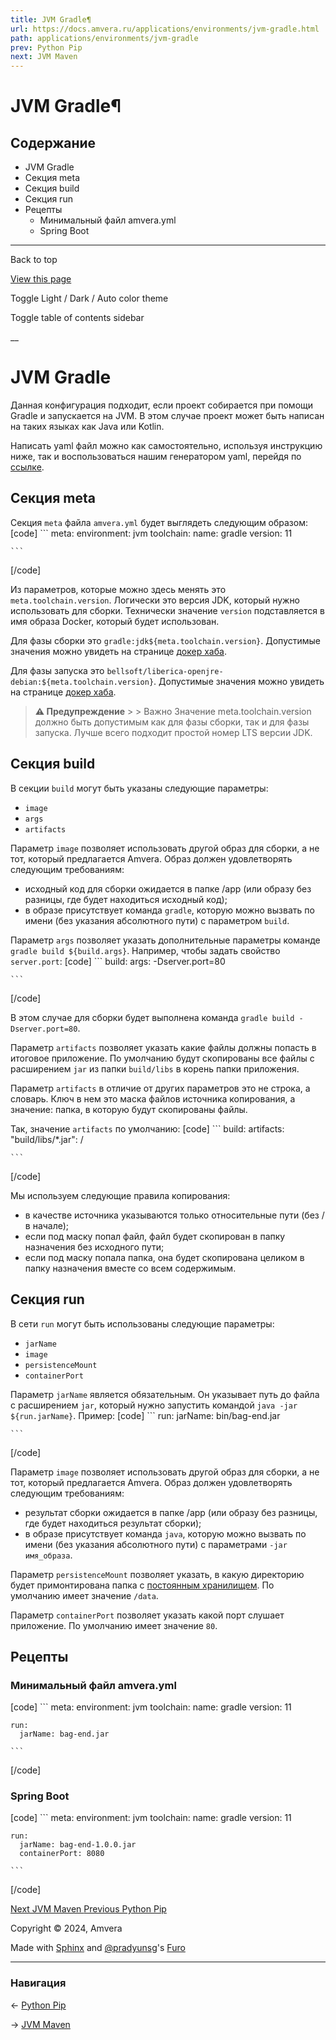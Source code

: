 ```yaml
---
title: JVM Gradle¶
url: https://docs.amvera.ru/applications/environments/jvm-gradle.html
path: applications/environments/jvm-gradle
prev: Python Pip
next: JVM Maven
---
```


# JVM Gradle¶

## Содержание

- JVM Gradle
- Секция meta
- Секция build
- Секция run
- Рецепты
  - Минимальный файл amvera.yml
  - Spring Boot

---

Back to top

[ View this page ](<../../_sources/applications/environments/jvm-gradle.md.txt> "View this page")

Toggle Light / Dark / Auto color theme

Toggle table of contents sidebar

__

# JVM Gradle

Данная конфигурация подходит, если проект собирается при помощи Gradle и запускается на JVM. В этом случае проект может быть написан на таких языках как Java или Kotlin.

Написать yaml файл можно как самостоятельно, используя инструкцию ниже, так и воспользоваться нашим генератором yaml, перейдя по [ссылке](<https://manifest.amvera.ru/>).

## Секция meta

Секция ``meta`` файла ``amvera.yml`` будет выглядеть следующим образом:
[code] 
    ```
    meta:
      environment: jvm
      toolchain:
        name: gradle
        version: 11
    
    ```
    
[/code]

Из параметров, которые можно здесь менять это ``meta.toolchain.version``. Логически это версия JDK, который нужно использовать для сборки. Технически значение ``version`` подставляется в имя образа Docker, который будет использован.

Для фазы сборки это ``gradle:jdk${meta.toolchain.version}``. Допустимые значения можно увидеть на странице [докер хаба](<https://hub.docker.com/_/gradle/tags?page=1&amp;name=jdk>).

Для фазы запуска это ``bellsoft/liberica-openjre-debian:${meta.toolchain.version}``. Допустимые значения можно увидеть на странице [докер хаба](<https://hub.docker.com/r/bellsoft/liberica-openjre-debian/tags>).

> **⚠️ Предупреждение** > > Важно Значение meta.toolchain.version должно быть допустимым как для фазы сборки, так и для фазы запуска. Лучше всего подходит простой номер LTS версии JDK. 

## Секция build

В секции ``build`` могут быть указаны следующие параметры:
* ``image``
* ``args``
* ``artifacts``

Параметр ``image`` позволяет использовать другой образ для сборки, а не тот, который предлагается Amvera. Образ должен удовлетворять следующим требованиям:
* исходный код для сборки ожидается в папке /app (или образу без разницы, где будет находиться исходный код);
* в образе присутствует команда ``gradle``, которую можно вызвать по имени (без указания абсолютного пути) с параметром ``build``.

Параметр ``args`` позволяет указать дополнительные параметры команде ``gradle build ${build.args}``. Например, чтобы задать свойство ``server.port``:
[code] 
    ```
    build:
      args: -Dserver.port=80
    
    ```
    
[/code]

В этом случае для сборки будет выполнена команда ``gradle build -Dserver.port=80``.

Параметр ``artifacts`` позволяет указать какие файлы должны попасть в итоговое приложение. По умолчанию будут скопированы все файлы с расширением ``jar`` из папки ``build/libs`` в корень папки приложения.

Параметр ``artifacts`` в отличие от других параметров это не строка, а словарь. Ключ в нем это маска файлов источника копирования, а значение: папка, в которую будут скопированы файлы.

Так, значение ``artifacts`` по умолчанию:
[code] 
    ```
    build:
      artifacts:
        "build/libs/*.jar": /
    
    ```
    
[/code]

Мы используем следующие правила копирования:
* в качестве источника указываются только относительные пути (без / в начале);
* если под маску попал файл, файл будет скопирован в папку назначения без исходного пути;
* если под маску попала папка, она будет скопирована целиком в папку назначения вместе со всем содержимым.

## Секция run

В сети ``run`` могут быть использованы следующие параметры:
* ``jarName``
* ``image``
* ``persistenceMount``
* ``containerPort``

Параметр ``jarName`` является обязательным. Он указывает путь до файла с расширением ``jar``, который нужно запустить командой ``java -jar ${run.jarName}``. Пример:
[code] 
    ```
    run:
      jarName: bin/bag-end.jar
    
    ```
    
[/code]

Параметр ``image`` позволяет использовать другой образ для сборки, а не тот, который предлагается Amvera. Образ должен удовлетворять следующим требованиям:
* результат сборки ожидается в папке /app (или образу без разницы, где будет находиться результат сборки);
* в образе присутствует команда ``java``, которую можно вызвать по имени (без указания абсолютного пути) с параметрами ``-jar имя_образа``.

Параметр ``persistenceMount`` позволяет указать, в какую директорию будет примонтирована папка с [постоянным хранилищем](<../storage.html#data>). По умолчанию имеет значение ``/data``.

Параметр ``containerPort`` позволяет указать какой порт слушает приложение. По умолчанию имеет значение ``80``.

## Рецепты

### Минимальный файл amvera.yml
[code] 
    ```
    meta:
      environment: jvm
      toolchain:
        name: gradle
        version: 11
    
    run:
      jarName: bag-end.jar
    
    ```
    
[/code]

### Spring Boot
[code] 
    ```
    meta:
      environment: jvm
      toolchain:
        name: gradle
        version: 11
    
    run:
      jarName: bag-end-1.0.0.jar
      containerPort: 8080
    
    ```
    
[/code]

[ Next JVM Maven ](<jvm-maven.html>) [ Previous Python Pip ](<python-pip.html>)

Copyright © 2024, Amvera 

Made with [Sphinx](<https://www.sphinx-doc.org/>) and [@pradyunsg](<https://pradyunsg.me>)'s [Furo](<https://github.com/pradyunsg/furo>)


---

### Навигация

← [Python Pip](https://docs.amvera.ru/python-pip.html)

→ [JVM Maven](https://docs.amvera.ru/jvm-maven.html)
